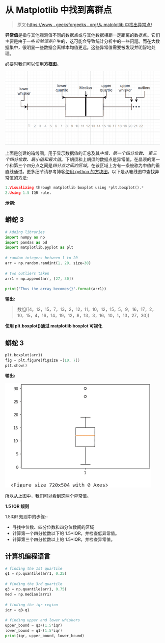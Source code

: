 # 从 Matplotlib 中找到离群点

> 原文:[https://www . geeksforgeeks . org/从 matplotlib 中找出异常点/](https://www.geeksforgeeks.org/finding-the-outlier-points-from-matplotlib/)

**异常值**是指与其他观测值不同的数据点或与其他数据相距一定距离的数据点。它们主要是由于一些*实验误差*产生的，这可能会导致统计分析中的一些问题。而在大数据集中，很明显一些数据会离样本均值更远。这些异常值需要被发现并明智地处理。

必要时我们可以使用**方框图**。

![](img/6ea2e09a45b974ab91fa844381fd4251.png)

上面是创建的箱线图，用于显示数据值的汇总及其*中值、第一个四分位数、* *第三个四分位数、最小值和最大值*。下胡须和上胡须的数据点是异常值。在晶须的第一个和第三个四分点之间是*四分点之间的区域*，在该区域上方有一条被称为中值的垂直线通过。更多细节请参考博客[使用 python 的方块图](https://www.geeksforgeeks.org/box-plot-in-python-using-matplotlib/)。以下是从箱线图中查找异常值的方法:

```py
1.Visualizing through matplotlib boxplot using *plt.boxplot().*
2.Using 1.5 IQR rule.
```

**示例:**

## 蟒蛇 3

```py
# Adding libraries
import numpy as np
import pandas as pd
import matplotlib.pyplot as plt

# random integers between 1 to 20
arr = np.random.randint(1, 20, size=30)

# two outliers taken
arr1 = np.append(arr, [27, 30])

print('Thus the array becomes{}'.format(arr1))
```

**输出:**

> 数组([4，12，15，7，13，2，12，11，10，12，15，5，9，16，17，2，10，15，4，16，14，19，12，8，13，3，16，10，1，13，27，30])

**使用 plt.boxplot()通过 matplotlib boxplot 可视化**

## 蟒蛇 3

```py
plt.boxplot(arr1)
fig = plt.figure(figsize =(10, 7))
plt.show()
```

**输出:**

![](img/c8bdaf49342c4be929266581fd0a8f91.png)

所以从上图中，我们可以看到这两个异常值。

**1.5 IQR 规则**

1.5IQR 规则中的步骤:-

*   寻找中位数、四分位数和四分位数间的区域
*   计算第一个四分位数以下的 1.5*IQR，并检查低异常值。
*   计算第三个四分位数以上的 1.5*IQR，并检查异常值。

## 计算机编程语言

```py
# finding the 1st quartile
q1 = np.quantile(arr1, 0.25)

# finding the 3rd quartile
q3 = np.quantile(arr1, 0.75)
med = np.median(arr1)

# finding the iqr region
iqr = q3-q1

# finding upper and lower whiskers
upper_bound = q3+(1.5*iqr)
lower_bound = q1-(1.5*iqr)
print(iqr, upper_bound, lower_bound)
```